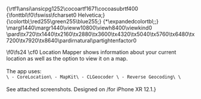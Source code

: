 {\rtf1\ansi\ansicpg1252\cocoartf1671\cocoasubrtf400
{\fonttbl\f0\fswiss\fcharset0 Helvetica;}
{\colortbl;\red255\green255\blue255;}
{\*\expandedcolortbl;;}
\margl1440\margr1440\vieww10800\viewh8400\viewkind0
\pard\tx720\tx1440\tx2160\tx2880\tx3600\tx4320\tx5040\tx5760\tx6480\tx7200\tx7920\tx8640\pardirnatural\partightenfactor0

\f0\fs24 \cf0 Location Mapper shows information about your current location as well as the option to view it on a map. \
\
The app uses:\
	```\
	- CoreLocation\
	- MapKit\
	- CLGeocoder \
	- Reverse Geocoding\
\
	```\
\
See attached screenshots. Designed on /for iPhone XR 12.1.}